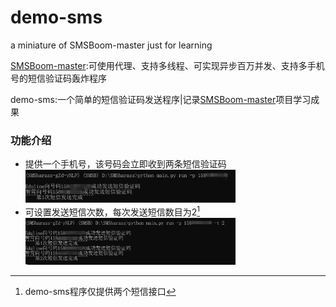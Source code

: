 # demo-sms
a miniature of SMSBoom-master just for learning

[SMSBoom-master](https://github.com/OpenEthan/SMSBoom):可使用代理、支持多线程、可实现异步百万并发、支持多手机号的短信验证码轰炸程序

demo-sms:一个简单的短信验证码发送程序|记录[SMSBoom-master](https://github.com/OpenEthan/SMSBoom)项目学习成果

### 功能介绍
+ 提供一个手机号，该号码会立即收到两条短信验证码
  </br><img src="img/sms1.png" width = 70% height = 50% />
+ 可设置发送短信次数，每次发送短信数目为2[^1]
  </br><img src="img/sms2.png" width = 70% height = 50% />
[^1]:demo-sms程序仅提供两个短信接口
